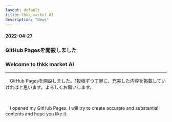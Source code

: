 ```yaml
---
layout: default
title: thkk market AI
description: "News"
---
```


#### 2022-04-27
### **GitHub Pagesを開設しました**
### **Welcome to thkk market AI**
---

　GitHub Pagesを開設しました。1投稿ずつ丁寧に、充実した内容を掲載していければと思います。よろしくお願いします。

&emsp;

　I opened my GitHub Pages. I will try to create accurate and substantial contents and hope you like it.

&emsp;
